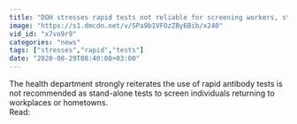 ```yaml
---
title: "DOH stresses rapid tests not reliable for screening workers, stranded individuals"
image: "https://s1.dmcdn.net/v/SPa9b1VFOzZBy6Bib/x240"
vid_id: "x7vo9r9"
categories: "news"
tags: ["stresses","rapid","tests"]
date: "2020-08-29T08:40:08+03:00"
---
```

The health department strongly reiterates the use of rapid antibody tests is not recommended as stand-alone tests to screen individuals returning to workplaces or hometowns.  <br>Read: 
